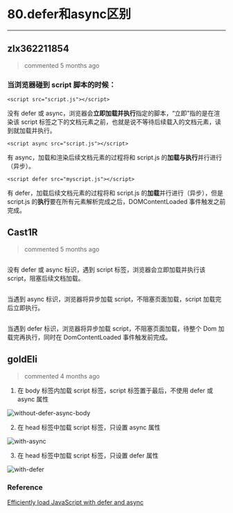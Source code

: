 
 # 80.defer和async区别 
  
 ***
## zlx362211854 
 > commented 5 months ago 

### 当浏览器碰到 script 脚本的时候：

`<script src="script.js"></script>`

没有 defer 或 async，浏览器会**立即加载并执行**指定的脚本，“立即”指的是在渲染该 script 标签之下的文档元素之前，也就是说不等待后续载入的文档元素，读到就加载并执行。

`<script async src="script.js"></script>`

有 async，加载和渲染后续文档元素的过程将和 script.js 的**加载与执行**并行进行（异步）。

`<script defer src="myscript.js"></script>`

有 defer，加载后续文档元素的过程将和 script.js 的**加载**并行进行（异步），但是 script.js 的**执行**要在所有元素解析完成之后，DOMContentLoaded 事件触发之前完成。
## Cast1R 
 > commented 5 months ago 


```<script src="index.js"></script>
```

没有 defer 或 async 标识，遇到 script 标签，浏览器会立即加载并执行该 script，阻塞后续文档加载。


```<script async src="index.js"></script>
```

当遇到 async 标识，浏览器将异步加载 script，不阻塞页面加载，script 加载完后立即执行。


```<script defer src="index.js"></script>
```

当遇到 defer 标识，浏览器将异步加载 script，不阻塞页面加载，待整个 Dom 加载完再执行，同时在 DomContentLoaded 事件触发前完成。
## goldEli 
 > commented 4 months ago 

1. 在 body 标签内加载 script 标签，script 标签置于最后，不使用 defer 或 async 属性

![without-defer-async-body](https://user-images.githubusercontent.com/18217162/69492623-022a2100-0ee0-11ea-92c6-7e3ff7333381.png)

2. 在 head 标签中加载 script 标签，只设置 async 属性

![with-async](https://user-images.githubusercontent.com/18217162/69492672-87153a80-0ee0-11ea-9837-3abc6c5bac67.png)

3. 在 head 标签中加载 script 标签，只设置 defer 属性

![with-defer](https://user-images.githubusercontent.com/18217162/69492696-c3489b00-0ee0-11ea-9c6c-7fe26ed4e13a.png)


### Reference

[Efficiently load JavaScript with defer and async](https://flaviocopes.com/javascript-async-defer/)

